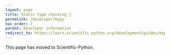 ```yaml
---
layout: page
title: Static type checking 🔗
permalink: /developer/mypy
nav_order: 7
parent: Developer information
redirect_to: https://learn.scientific-python.org/development/guides/mypy/
---
```


This page has moved to Scientific-Python.
